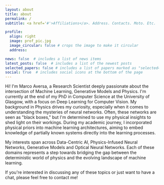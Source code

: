 ```yaml
---
layout: about
title: about
permalink: /
subtitle: <a href='#'>Affiliations</a>. Address. Contacts. Moto. Etc.

profile:
  align: right
  image: prof_pic.jpg
  image_circular: false # crops the image to make it circular
  address: 

news: false  # includes a list of news items
latest_posts: false  # includes a list of the newest posts
selected_papers: false # includes a list of papers marked as "selected={true}"
social: true  # includes social icons at the bottom of the page
---
```


Hi! I'm Marco Aversa, a Research Scientist deeply passionate about the intersection of Machine Learning, Generative Models and Physics. I'm currently at the end of my PhD in Computer Science at the University of Glasgow, with a focus on Deep Learning for Computer Vision. My background in Physics drives my curiosity, especially when it comes to understanding the mysteries of neural networks. Often, these networks are seen as "black boxes," but I'm determined to use my physical insights to shed light on their workings. During my academic journey, I incorporated physical priors into machine learning architectures, aiming to embed knowledge of partially known systems directly into the learning processes.

My interests span across Data-Centric AI, Physics-Infused Neural Networks, Generative Models and Optical Neural Networks. Each of these domains represents a step towards bridging the gap between the deterministic world of physics and the evolving landscape of machine learning. 

If you're interested in discussing any of these topics or just want to have a chat, please feel free to contact me!